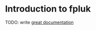 # Introduction to fpluk

TODO: write [great documentation](http://jacobian.org/writing/what-to-write/)
